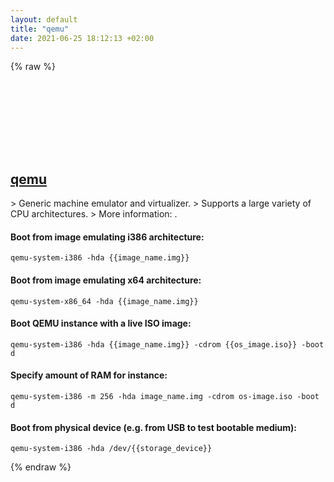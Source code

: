 ```yaml
---
layout: default
title: "qemu"
date: 2021-06-25 18:12:13 +02:00
---
```

{% raw %}
<h2 id="qemu">
  <a href="/en/common/qemu.html">qemu</a> <a href="#qemu"><svg class="icon">
    <use href="/assets/images/unicode_sprite.svg#link" />
  </svg></a>
</h2>
> Generic machine emulator and virtualizer.
> Supports a large variety of CPU architectures.
> More information: <https://www.qemu.org>.

#### Boot from image emulating i386 architecture:
```shell
qemu-system-i386 -hda {{image_name.img}}
```
#### Boot from image emulating x64 architecture:
```shell
qemu-system-x86_64 -hda {{image_name.img}}
```
#### Boot QEMU instance with a live ISO image:
```shell
qemu-system-i386 -hda {{image_name.img}} -cdrom {{os_image.iso}} -boot d
```
#### Specify amount of RAM for instance:
```shell
qemu-system-i386 -m 256 -hda image_name.img -cdrom os-image.iso -boot d
```
#### Boot from physical device (e.g. from USB to test bootable medium):
```shell
qemu-system-i386 -hda /dev/{{storage_device}}
```
{% endraw %}